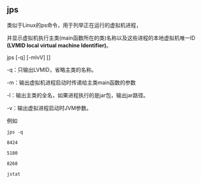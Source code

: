 ## jps

类似于Linux的ps命令，用于列举正在运行的虚拟机进程，

并显示虚拟机执行主类(main函数所在的类)名称以及这些进程的本地虚拟机唯一ID **(LVMID local virtual machine Identifier)**。



jps [-q] [-mlvV] [<hostid>]

-q：只输出LVMID，省略主类的名称。

-m：输出虚拟机进程启动时传递给主类main函数的参数

-l：输出主类的全名，如果进程执行的是jar包，输出jar路径。

-v：输出虚拟进程启动时JVM参数。



例如

```shell
jps -q

8424

5180

8268

jstat
```


